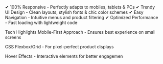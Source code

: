 ✔ 100% Responsive - Perfectly adapts to mobiles, tablets & PCs
✔ Trendy UI Design - Clean layouts, stylish fonts & chic color schemes
✔ Easy Navigation - Intuitive menus and product filtering
✔ Optimized Performance - Fast loading with lightweight code

Tech Highlights
Mobile-First Approach - Ensures best experience on small screens

CSS Flexbox/Grid - For pixel-perfect product displays

Hover Effects - Interactive elements for better engagemen
